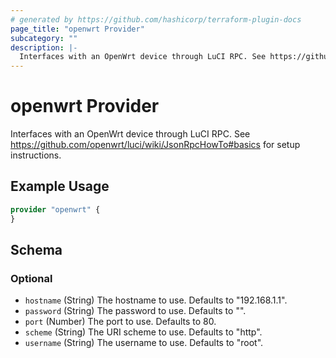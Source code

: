 ```yaml
---
# generated by https://github.com/hashicorp/terraform-plugin-docs
page_title: "openwrt Provider"
subcategory: ""
description: |-
  Interfaces with an OpenWrt device through LuCI RPC. See https://github.com/openwrt/luci/wiki/JsonRpcHowTo#basics for setup instructions.
---
```


# openwrt Provider

Interfaces with an OpenWrt device through LuCI RPC. See https://github.com/openwrt/luci/wiki/JsonRpcHowTo#basics for setup instructions.

## Example Usage

```terraform
provider "openwrt" {
}
```

<!-- schema generated by tfplugindocs -->
## Schema

### Optional

- `hostname` (String) The hostname to use. Defaults to "192.168.1.1".
- `password` (String) The password to use. Defaults to "".
- `port` (Number) The port to use. Defaults to 80.
- `scheme` (String) The URI scheme to use. Defaults to "http".
- `username` (String) The username to use. Defaults to "root".
